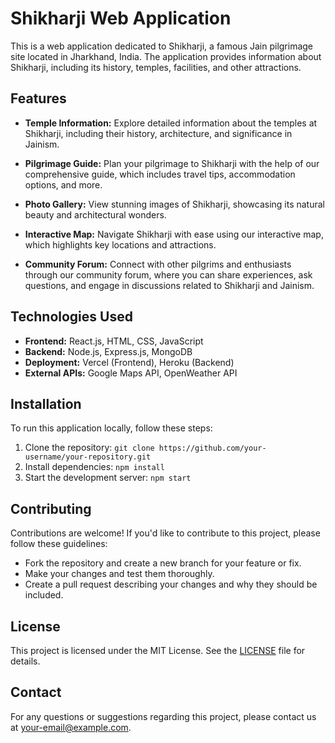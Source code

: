 # Shikharji Web Application

This is a web application dedicated to Shikharji, a famous Jain pilgrimage site located in Jharkhand, India. The application provides information about Shikharji, including its history, temples, facilities, and other attractions.

## Features

- **Temple Information:** Explore detailed information about the temples at Shikharji, including their history, architecture, and significance in Jainism.

- **Pilgrimage Guide:** Plan your pilgrimage to Shikharji with the help of our comprehensive guide, which includes travel tips, accommodation options, and more.

- **Photo Gallery:** View stunning images of Shikharji, showcasing its natural beauty and architectural wonders.

- **Interactive Map:** Navigate Shikharji with ease using our interactive map, which highlights key locations and attractions.

- **Community Forum:** Connect with other pilgrims and enthusiasts through our community forum, where you can share experiences, ask questions, and engage in discussions related to Shikharji and Jainism.

## Technologies Used

- **Frontend:** React.js, HTML, CSS, JavaScript
- **Backend:** Node.js, Express.js, MongoDB
- **Deployment:** Vercel (Frontend), Heroku (Backend)
- **External APIs:** Google Maps API, OpenWeather API

## Installation

To run this application locally, follow these steps:

1. Clone the repository: `git clone https://github.com/your-username/your-repository.git`
2. Install dependencies: `npm install`
3. Start the development server: `npm start`

## Contributing

Contributions are welcome! If you'd like to contribute to this project, please follow these guidelines:

- Fork the repository and create a new branch for your feature or fix.
- Make your changes and test them thoroughly.
- Create a pull request describing your changes and why they should be included.

## License

This project is licensed under the MIT License. See the [LICENSE](LICENSE) file for details.

## Contact

For any questions or suggestions regarding this project, please contact us at your-email@example.com.
